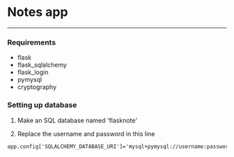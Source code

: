 # Notes app
---


### Requirements

+ flask
+ flask_sqlalchemy
+ flask_login
+ pymysql
+ cryptography

### Setting up database

1. Make an SQL database named 'flasknote'

2. Replace the username and password in this line
```
app.config['SQLALCHEMY_DATABASE_URI']='mysql+pymysql://username:password@localhost/flasknote'
```
